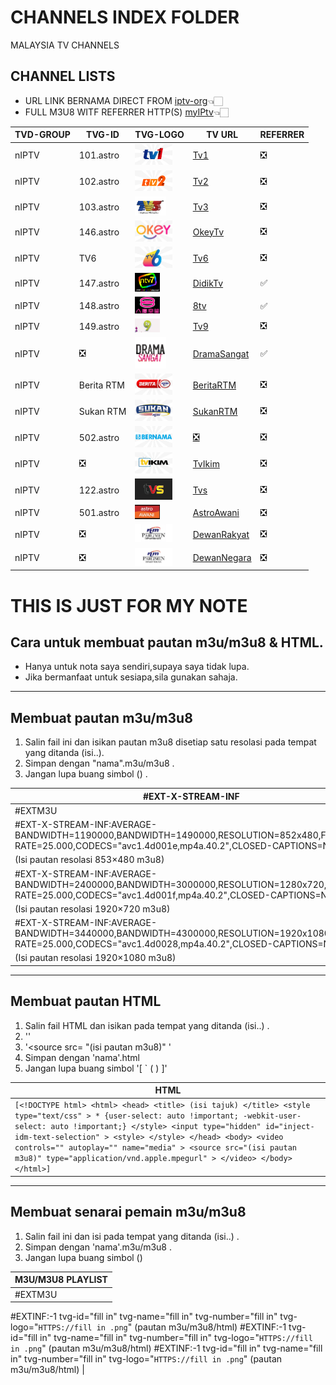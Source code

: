 # CHANNELS INDEX FOLDER 
MALAYSIA TV CHANNELS

## CHANNEL LISTS
* URL LINK BERNAMA DIRECT FROM [iptv-org](https://github.com/iptv-org/iptv)👈🏻
* FULL M3U8 WITF REFERRER HTTP(S) [myIPtv](https://raw.githubusercontent.com/frestoinc/nIPTV/main/nIPTV.m3u8)👈🏻

| TVD-GROUP | TVG-ID | TVG-LOGO | TV URL | REFERRER |
|--|--|--|--|--|
| nIPTV | 101.astro | [<img src="https://github.com/frestoinc/nIPTV/raw/main/logo/Tv1.png" alt="Tv1" width="60" />](logo/Tv1.png)| [Tv1](https://raw.githubusercontent.com/frestoinc/nIPTV/main/channels/Tv1/index.m3u8)| ❎ |
| nIPTV | 102.astro | [<img src="https://github.com/frestoinc/nIPTV/raw/main/logo/Tv2.png" alt="Tv2" width="60" />](logo/Tv2.png) | [Tv2](https://raw.githubusercontent.com/frestoinc/nIPTV/main/channels/Tv2/index.m3u8)| ❎ |
| nIPTV | 103.astro | [<img src="https://github.com/frestoinc/nIPTV/raw/main/logo/Tv3.png" alt="Tv3" width="50" />](logo/Tv3.png) | [Tv3](https://raw.githubusercontent.com/frestoinc/nIPTV/main/channels/Tv3/index.m3u8)| ❎ |
| nIPTV | 146.astro | [<img src="https://github.com/frestoinc/nIPTV/raw/main/logo/OkeyTv.png " alt="OkeyTv" width="60" />](logo/OkeyTv.png) | [OkeyTv](https://raw.githubusercontent.com/frestoinc/nIPTV/main/channels/TvOkey/index.m3u8)| ❎ |
| nIPTV | TV6 | [<img src="https://github.com/frestoinc/nIPTV/raw/main/logo/Tv6.png" alt="Tv6" width="60" />](logo/Tv6.png) | [Tv6](https://raw.githubusercontent.com/frestoinc/nIPTV/main/channels/Tv6/index.m3u8)| ❎ |
| nIPTV | 147.astro | [<img src="https://github.com/frestoinc/nIPTV/raw/main/logo/DidikTv.png" alt="DidikTv" width="40" />](logo/DidikTv.png) | [DidikTv](https://raw.githubusercontent.com/frestoinc/nIPTV/main/channels/DidikTv/index.m3u8)| ✅ |
| nIPTV | 148.astro | [<img src="https://github.com/frestoinc/nIPTV/raw/main/logo/8tv.png" alt="8tv" width="40" />](logo/8tv.png) | [8tv](https://raw.githubusercontent.com/frestoinc/nIPTV/main/channels/8tv/index.m3u8)| ✅ |
| nIPTV | 149.astro | [<img src="https://github.com/frestoinc/nIPTV/raw/main/logo/Tv9.png" alt="Tv9" width="40" />](logo/Tv9.png) | [Tv9](https://raw.githubusercontent.com/frestoinc/nIPTV/main/channels/Tv9/index.m3u8)| ❎ |
| nIPTV | ❎ | [<img src="https://github.com/frestoinc/nIPTV/raw/main/logo/DramaSangat.png" alt="DramaSangat" width="50" />](logo/DramaSangat.png) | [DramaSangat](https://raw.githubusercontent.com/frestoinc/nIPTV/main/channels/DramaSangat/index.m3u8)| ✅ |
| nIPTV | Berita RTM| [<img src="https://github.com/frestoinc/nIPTV/raw/main/logo/BeritaRtm.png " alt="BeritaRtm" width="60" />](logo/BeritaRtm.png) | [BeritaRTM](https://raw.githubusercontent.com/frestoinc/nIPTV/main/channels/BeritaRTM/index.m3u8)| ❎ |
| nIPTV | Sukan RTM | [<img src="https://github.com/frestoinc/nIPTV/raw/main/logo/SukanRtm.png" alt="SukanRtm" width="60" />](logo/SukamRtm.png) | [SukanRTM](https://raw.githubusercontent.com/frestoinc/nIPTV/main/channels/SukanRTM/index.m3u8)| ❎ |
| nIPTV | 502.astro | [<img src="https://github.com/frestoinc/nIPTV/raw/main/logo/Bernama.png" alt="Bernama" width="60" />](logo/Bernama.png) | [❎](logo/Bernama.png)| ❎ |
| nIPTV | ❎ | [<img src="https://github.com/frestoinc/nIPTV/raw/main/logo/TvIkim.png" alt="TvIkim" width="60" />](logo/TvIkim.png) | [TvIkim](https://raw.githubusercontent.com/frestoinc/nIPTV/main/channels/TvIkim/index.m3u8)| ❎ |
| nIPTV | 122.astro | [<img src="https://github.com/frestoinc/nIPTV/raw/main/logo/Tvs.jpg" alt="Tvs" width="60" />](logo/Tvs.jpg) | [Tvs](https://raw.githubusercontent.com/frestoinc/nIPTV/main/channels/Tvs/index.m3u8)| ❎ |
| nIPTV | 501.astro | [<img src="https://github.com/frestoinc/nIPTV/raw/main/logo/AstroAwani.png" alt="AstroAwani" width="40" />](logo/AstroAwani.png) | [AstroAwani](https://raw.githubusercontent.com/frestoinc/nIPTV/main/channels/AstroAwani/index.m3u8)| ❎ |
| nIPTV | ❎ | [<img src="https://github.com/frestoinc/nIPTV/raw/main/logo/DewanRakyat.png" alt="DewanRakyat" width="60" />](logo/DewanRakyat.png) | [DewanRakyat](https://raw.githubusercontent.com/frestoinc/nIPTV/main/channels/DewanRakyat/index.m3u8)| ❎ |
| nIPTV | ❎ | [<img src="https://github.com/frestoinc/nIPTV/raw/main/logo/DewanNegara.png" alt="DewanNegara" width="60" />](logo/DewanNegara.png) | [DewanNegara](https://raw.githubusercontent.com/frestoinc/nIPTV/main/channels/DewanNegara/index.m3u8)| ❎ |

# THIS IS JUST FOR MY NOTE
## Cara untuk membuat pautan m3u/m3u8 & HTML.
- Hanya untuk nota saya sendiri,supaya saya tidak lupa.
- Jika bermanfaat untuk sesiapa,sila gunakan sahaja.

___
## Membuat pautan m3u/m3u8
1. Salin fail ini dan isikan pautan m3u8 disetiap satu resolasi pada tempat yang ditanda (isi..).
2. Simpan dengan "nama".m3u/m3u8 .
3. Jangan lupa buang simbol () .
 
| #EXT-X-STREAM-INF |
|----|
|#EXTM3U
#EXT-X-STREAM-INF:AVERAGE-BANDWIDTH=1190000,BANDWIDTH=1490000,RESOLUTION=852x480,FRAME-RATE=25.000,CODECS="avc1.4d001e,mp4a.40.2",CLOSED-CAPTIONS=NONE <copy-icon>|
| (Isi pautan resolasi 853×480 m3u8) |
|#EXT-X-STREAM-INF:AVERAGE-BANDWIDTH=2400000,BANDWIDTH=3000000,RESOLUTION=1280x720,FRAME-RATE=25.000,CODECS="avc1.4d001f,mp4a.40.2",CLOSED-CAPTIONS=NONE|
| (Isi pautan resolasi 1920×720 m3u8) |
|#EXT-X-STREAM-INF:AVERAGE-BANDWIDTH=3440000,BANDWIDTH=4300000,RESOLUTION=1920x1080,FRAME-RATE=25.000,CODECS="avc1.4d0028,mp4a.40.2",CLOSED-CAPTIONS=NONE|
| (Isi pautan resolasi 1920×1080 m3u8) |
____
## Membuat pautan HTML
1. Salin fail HTML dan isikan pada tempat yang ditanda (isi..) .
2. '<title> (isi tajuk) </title>'
3. '<source src= "(isi pautan m3u8)" '
4. Simpan dengan 'nama'.html
5. Jangan lupa buang simbol '[ ` (  )  ]'

| HTML |
|----|
| `[<!DOCTYPE html> <html> <head> <title> (isi tajuk) </title> <style type="text/css" > * {user-select: auto !important; -webkit-user-select: auto !important;} </style> <input type="hidden" id="inject-idm-text-selection" > <style> </style> </head> <body> <video controls="" autoplay="" name="media" > <source src="(isi pautan m3u8)" type="application/vnd.apple.mpegurl" > </video> </body> </html>]` |
____
## Membuat senarai pemain m3u/m3u8
1. Salin fail ini dan isi pada tempat yang ditanda (isi..) .
2. Simpan dengan 'nama'.m3u/m3u8 .
3. Jangan lupa buang simbol ()

| M3U/M3U8 PLAYLIST |
|----|
|#EXTM3U
#EXTINF:-1 tvg-id="fill in" tvg-name="fill in" tvg-number="fill in" tvg-logo="`HTTPS://fill in .png`"
(pautan m3u/m3u8/html)
#EXTINF:-1 tvg-id="fill in" tvg-name="fill in" tvg-number="fill in" tvg-logo="`HTTPS://fill in .png`"
(pautan m3u/m3u8/html)
#EXTINF:-1 tvg-id="fill in" tvg-name="fill in" tvg-number="fill in" tvg-logo="`HTTPS://fill in .png`"
(pautan m3u/m3u8/html) |

